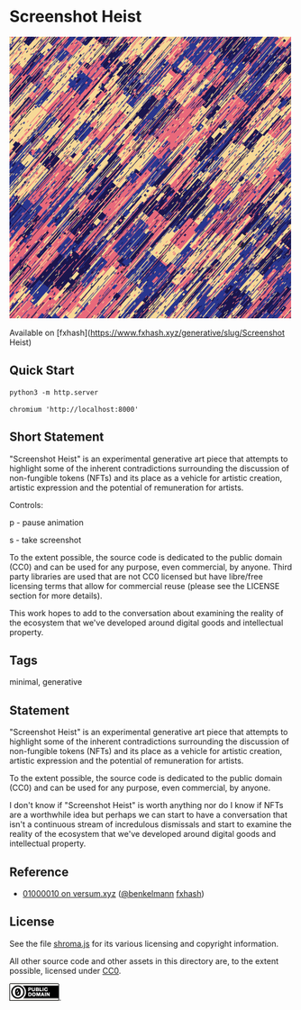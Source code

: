 Screenshot Heist
===

[![screenshot](../img/screenshot_heist.png)](https://github.com/abetusk/iao/tree/main/screeshot_heist)

Available on [fxhash](https://www.fxhash.xyz/generative/slug/Screenshot Heist)

Quick Start
---

```
python3 -m http.server
```

```
chromium 'http://localhost:8000'
```

Short Statement
---



"Screenshot Heist" is an experimental generative art piece that attempts to highlight some of the inherent contradictions surrounding the discussion of non-fungible tokens (NFTs) and its place as a vehicle for artistic creation, artistic expression and the potential of remuneration for artists.

Controls:

p - pause animation

s - take screenshot

To the extent possible, the source code is dedicated to the public domain (CC0) and can be used for any purpose, even commercial, by anyone.  Third party libraries are used that are not CC0 licensed but have libre/free licensing terms that allow for commercial reuse (please see the LICENSE section for more details).


This work hopes to add to the conversation about examining the reality of the ecosystem that we've developed around digital goods and intellectual property.

Tags
---

minimal, generative

Statement
---

"Screenshot Heist" is an experimental generative art piece that
attempts to highlight some of the inherent contradictions
surrounding the discussion of non-fungible tokens (NFTs) and
its place as a vehicle for artistic creation, artistic expression
and the potential of remuneration for artists.

To the extent possible, the source code is dedicated to the public
domain (CC0) and can be used for any purpose, even commercial, by anyone.

I don't know if "Screenshot Heist"
is worth anything nor do I know if NFTs are
a worthwhile idea but perhaps we can start
to have a conversation that isn't a continuous
stream of incredulous dismissals and start to examine
the reality of the ecosystem that we've developed
around digital goods and intellectual property.

Reference
---

* [01000010 on versum.xyz](https://versum.xyz/user/tz1MkjnBhAB5y7ZCSVXmwCayZvrWhB3LcUr2) ([@benkelmann](https://twitter.com/benkelmann) [fxhash](https://www.fxhash.xyz/u/01000010))

License
---

See the file [shroma.js](chroma.js) for its various licensing and copyright information.


All other source code and other assets in this directory are, to the extent possible, licensed
under [CC0](https://creativecommons.org/publicdomain/zero/1.0/).

![CC0](../img/cc0_88x31.png).


